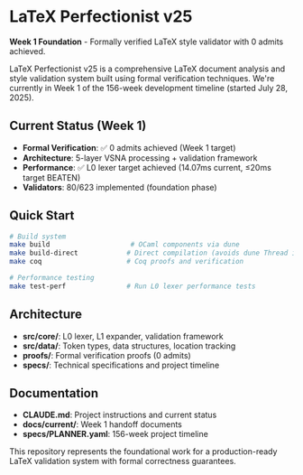 # LaTeX Perfectionist v25

**Week 1 Foundation** - Formally verified LaTeX style validator with 0 admits achieved.

LaTeX Perfectionist v25 is a comprehensive LaTeX document analysis and style validation system built using formal verification techniques. We're currently in Week 1 of the 156-week development timeline (started July 28, 2025).

## Current Status (Week 1)

- **Formal Verification**: ✅ 0 admits achieved (Week 1 target)
- **Architecture**: 5-layer VSNA processing + validation framework
- **Performance**: ✅ L0 lexer target achieved (14.07ms current, ≤20ms target BEATEN)
- **Validators**: 80/623 implemented (foundation phase)

## Quick Start

```bash
# Build system
make build                    # OCaml components via dune
make build-direct            # Direct compilation (avoids dune Thread issue)
make coq                     # Coq proofs and verification

# Performance testing
make test-perf               # Run L0 lexer performance tests
```

## Architecture

- **src/core/**: L0 lexer, L1 expander, validation framework
- **src/data/**: Token types, data structures, location tracking  
- **proofs/**: Formal verification proofs (0 admits)
- **specs/**: Technical specifications and project timeline

## Documentation

- **CLAUDE.md**: Project instructions and current status
- **docs/current/**: Week 1 handoff documents
- **specs/PLANNER.yaml**: 156-week project timeline

This repository represents the foundational work for a production-ready LaTeX validation system with formal correctness guarantees.